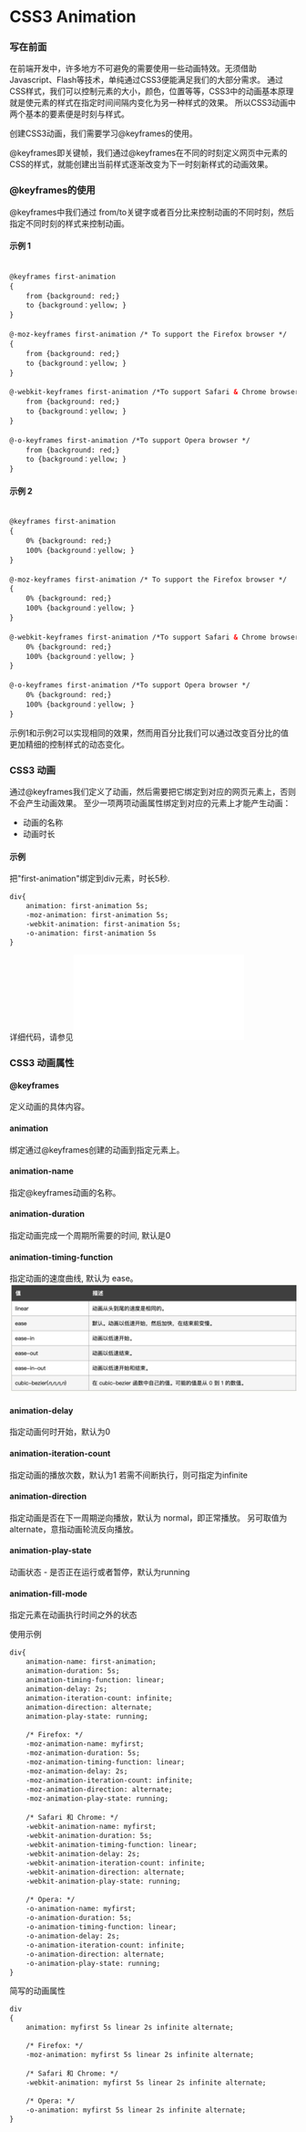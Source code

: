 # CSS3 Animation

### 写在前面
在前端开发中，许多地方不可避免的需要使用一些动画特效。无须借助Javascript、Flash等技术，单纯通过CSS3便能满足我们的大部分需求。
通过CSS样式，我们可以控制元素的大小，颜色，位置等等，CSS3中的动画基本原理就是使元素的样式在指定时间间隔内变化为另一种样式的效果。
所以CSS3动画中两个基本的要素便是时刻与样式。

创建CSS3动画，我们需要学习@keyframes的使用。

@keyframes即关键帧，我们通过@keyframes在不同的时刻定义网页中元素的CSS的样式，就能创建出当前样式逐渐改变为下一时刻新样式的动画效果。

### @keyframes的使用
@keyframes中我们通过 from/to关键字或者百分比来控制动画的不同时刻，然后指定不同时刻的样式来控制动画。


#### 示例 1
```HTML

@keyframes first-animation
{
    from {background: red;}
    to {background：yellow; }
}

@-moz-keyframes first-animation /* To support the Firefox browser */
{
    from {background: red;}
    to {background：yellow; }
}

@-webkit-keyframes first-animation /*To support Safari & Chrome browser */
    from {background: red;}
    to {background：yellow; }
}

@-o-keyframes first-animation /*To support Opera browser */
    from {background: red;}
    to {background：yellow; }
}
```


#### 示例 2
```HTML

@keyframes first-animation
{
    0% {background: red;}
    100% {background：yellow; }
}

@-moz-keyframes first-animation /* To support the Firefox browser */
{
    0% {background: red;}
    100% {background：yellow; }
}

@-webkit-keyframes first-animation /*To support Safari & Chrome browser */
    0% {background: red;}
    100% {background：yellow; }
}

@-o-keyframes first-animation /*To support Opera browser */
    0% {background: red;}
    100% {background：yellow; }
}
```

示例1和示例2可以实现相同的效果，然而用百分比我们可以通过改变百分比的值更加精细的控制样式的动态变化。

### CSS3 动画
通过@keyframes我们定义了动画，然后需要把它绑定到对应的网页元素上，否则不会产生动画效果。
至少一项两项动画属性绑定到对应的元素上才能产生动画：
 - 动画的名称
 - 动画时长
 
 #### 示例
 把"first-animation"绑定到div元素，时长5秒. 

```HTML5
div{
    animation: first-animation 5s;
    -moz-animation: first-animation 5s;
    -webkit-animation: first-animation 5s;
    -o-animation: first-animation 5s
}
```


详细代码，请参见![css-animation-example-01](css-animation-example-01.html)

### CSS3 动画属性

#### @keyframes
定义动画的具体内容。

#### animation
绑定通过@keyframes创建的动画到指定元素上。

#### animation-name
指定@keyframes动画的名称。

#### animation-duration
指定动画完成一个周期所需要的时间, 默认是0

#### animation-timing-function
指定动画的速度曲线, 默认为 ease。
![](https://raw.githubusercontent.com/Anshenzheng/Frontend-Animation/master/Chapter%2001%20-%20CSS%20Animation/images/animation-timing-function.png)

#### animation-delay
指定动画何时开始，默认为0

#### animation-iteration-count
指定动画的播放次数，默认为1
若需不间断执行，则可指定为infinite

#### animation-direction
指定动画是否在下一周期逆向播放，默认为 normal，即正常播放。
另可取值为alternate，意指动画轮流反向播放。

#### animation-play-state
动画状态 - 是否正在运行或者暂停，默认为running

#### animation-fill-mode
指定元素在动画执行时间之外的状态

使用示例
```HTML5
div{
    animation-name: first-animation;
    animation-duration: 5s;
    animation-timing-function: linear;
    animation-delay: 2s;
    animation-iteration-count: infinite;
    animation-direction: alternate;
    animation-play-state: running;
    
    /* Firefox: */
    -moz-animation-name: myfirst;
    -moz-animation-duration: 5s;
    -moz-animation-timing-function: linear;
    -moz-animation-delay: 2s;
    -moz-animation-iteration-count: infinite;
    -moz-animation-direction: alternate;
    -moz-animation-play-state: running;
    
    /* Safari 和 Chrome: */
    -webkit-animation-name: myfirst;
    -webkit-animation-duration: 5s;
    -webkit-animation-timing-function: linear;
    -webkit-animation-delay: 2s;
    -webkit-animation-iteration-count: infinite;
    -webkit-animation-direction: alternate;
    -webkit-animation-play-state: running;
    
    /* Opera: */
    -o-animation-name: myfirst;
    -o-animation-duration: 5s;
    -o-animation-timing-function: linear;
    -o-animation-delay: 2s;
    -o-animation-iteration-count: infinite;
    -o-animation-direction: alternate;
    -o-animation-play-state: running;
}
```

简写的动画属性
```HTML5
div
{
    animation: myfirst 5s linear 2s infinite alternate;
    
    /* Firefox: */
    -moz-animation: myfirst 5s linear 2s infinite alternate;
    
    /* Safari 和 Chrome: */
    -webkit-animation: myfirst 5s linear 2s infinite alternate;
    
    /* Opera: */
    -o-animation: myfirst 5s linear 2s infinite alternate;
}
```

